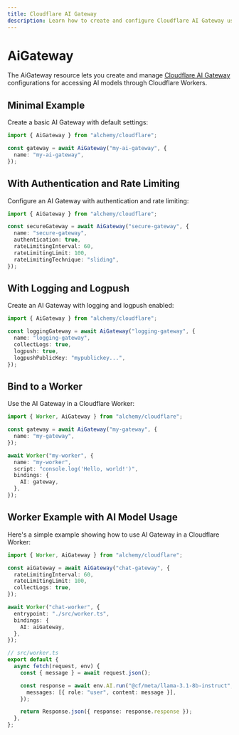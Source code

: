 ```yaml
---
title: Cloudflare AI Gateway
description: Learn how to create and configure Cloudflare AI Gateway using Alchemy to route and manage AI requests.
---
```


# AiGateway

The AiGateway resource lets you create and manage [Cloudflare AI Gateway](https://developers.cloudflare.com/workers-ai/get-started/workers-ai-gateway/) configurations for accessing AI models through Cloudflare Workers.

## Minimal Example

Create a basic AI Gateway with default settings:

```ts
import { AiGateway } from "alchemy/cloudflare";

const gateway = await AiGateway("my-ai-gateway", {
  name: "my-ai-gateway",
});
```

## With Authentication and Rate Limiting

Configure an AI Gateway with authentication and rate limiting:

```ts
import { AiGateway } from "alchemy/cloudflare";

const secureGateway = await AiGateway("secure-gateway", {
  name: "secure-gateway",
  authentication: true,
  rateLimitingInterval: 60,
  rateLimitingLimit: 100,
  rateLimitingTechnique: "sliding",
});
```

## With Logging and Logpush

Create an AI Gateway with logging and logpush enabled:

```ts
import { AiGateway } from "alchemy/cloudflare";

const loggingGateway = await AiGateway("logging-gateway", {
  name: "logging-gateway",
  collectLogs: true,
  logpush: true,
  logpushPublicKey: "mypublickey...",
});
```

## Bind to a Worker

Use the AI Gateway in a Cloudflare Worker:

```ts
import { Worker, AiGateway } from "alchemy/cloudflare";

const gateway = await AiGateway("my-gateway", {
  name: "my-gateway",
});

await Worker("my-worker", {
  name: "my-worker",
  script: "console.log('Hello, world!')",
  bindings: {
    AI: gateway,
  },
});
```

## Worker Example with AI Model Usage

Here's a simple example showing how to use AI Gateway in a Cloudflare Worker:

```ts
import { Worker, AiGateway } from "alchemy/cloudflare";

const aiGateway = await AiGateway("chat-gateway", {
  rateLimitingInterval: 60,
  rateLimitingLimit: 100,
  collectLogs: true,
});

await Worker("chat-worker", {
  entrypoint: "./src/worker.ts",
  bindings: {
    AI: aiGateway,
  },
});
```

```ts
// src/worker.ts
export default {
  async fetch(request, env) {
    const { message } = await request.json();

    const response = await env.AI.run("@cf/meta/llama-3.1-8b-instruct", {
      messages: [{ role: "user", content: message }],
    });

    return Response.json({ response: response.response });
  },
};
```
